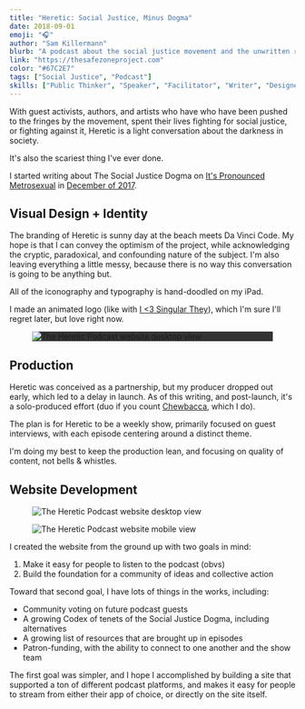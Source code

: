 ```yaml
---
title: "Heretic: Social Justice, Minus Dogma"
date: 2018-09-01
emoji: "🎧‍"
author: "Sam Killermann"
blurb: "A podcast about the social justice movement and the unwritten rules that underpin it"
link: "https://thesafezoneproject.com"
color: "#67C2E7"
tags: ["Social Justice", "Podcast"]
skills: ["Public Thinker", "Speaker", "Facilitator", "Writer", "Designer", "Illustrator", "Website Developer"]
---
```


With guest activists, authors, and artists who have who have been pushed to the fringes by the movement, spent their lives fighting for social justice, or fighting against it, Heretic is a light conversation about the darkness in society.

It's also the scariest thing I've ever done.

I started writing about The Social Justice Dogma on <a href="https://samuelkillermann.com/work/its-pronounced-metrosexual/" title="It's Pronounced Metrosexual">It's Pronounced Metrosexual</a> in <a href="http://itspronouncedmetrosexual.com/tag/social-justice-dogma/" title="Social Justice Dogma articles">December of 2017</a>.

## Visual Design + Identity

The branding of Heretic is sunny day at the beach meets Da Vinci Code. My hope is that I can convey the optimism of the project, while acknowledging the cryptic, paradoxical, and confounding nature of the subject. I'm also leaving everything a little messy, because there is no way this conversation is going to be anything but.

All of the iconography and typography is hand-doodled on my iPad.

I made an animated logo (like with <a href="https://samuelkillermann.com/work/i-heart-singular-they/" title="I heart singular they">I <3 Singular They</a>), which I'm sure I'll regret later, but love right now.

<figure class="work--sample" style="background-color:#333;"><img title="The Heretic Podcast website desktop view" src="/img/work/2018-heretic-logo-animated-600.gif" class="full-width"></figure>


## Production

Heretic was conceived as a partnership, but my producer dropped out early, which led to a delay in launch. As of this writing, and post-launch, it's a solo-produced effort (duo if you count <a href="https://www.instagram.com/p/BkgEtu2no8W/?taken-by=killermann" title="Chewie, my pup">Chewbacca</a>, which I do).

The plan is for Heretic to be a weekly show, primarily focused on guest interviews, with each episode centering around a distinct theme.

I'm doing my best to keep the production lean, and focusing on quality of content, not bells & whistles.

## Website Development

<figure class="work--sample desktop"><img title="The Heretic Podcast website desktop view" src="/img/work/2018-heretic-podcast-site-desktop.jpg" class="full-width"></figure>

<figure class="work--sample mobile"><img title="The Heretic Podcast website mobile view"src="/img/work/2018-heretic-podcast-site-mobile.jpg" class="full-width"></figure>

I created the website from the ground up with two goals in mind:

1. Make it easy for people to listen to the podcast (obvs)
2. Build the foundation for a community of ideas and collective action

Toward that second goal, I have lots of things in the works, including:

- Community voting on future podcast guests
- A growing Codex of tenets of the Social Justice Dogma, including alternatives
- A growing list of resources that are brought up in episodes
- Patron-funding, with the ability to connect to one another and the show team

The first goal was simpler, and I hope I accomplished by building a site that supported a ton of different podcast platforms, and makes it easy for people to stream from either their app of choice, or directly on the site itself.
